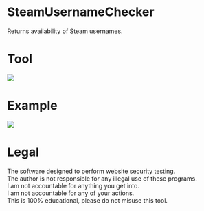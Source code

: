 # SteamUsernameChecker
  Returns availability of Steam usernames.
# Tool
![](https://i.ibb.co/dgFPpwk/example.png)

# Example
![](https://i.ibb.co/sJDJ0x7/tool.png)

# Legal
 The software designed to perform website security testing.<br/>
 The author is not responsible for any illegal use of these programs.<br/>
 I am not accountable for anything you get into.<br/>
 I am not accountable for any of your actions.<br/>
 This is 100% educational, please do not misuse this tool.